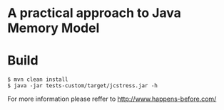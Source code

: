 # A practical approach to Java Memory Model 

# Build
```
$ mvn clean install
$ java -jar tests-custom/target/jcstress.jar -h
```
For more information please reffer to http://www.happens-before.com/
